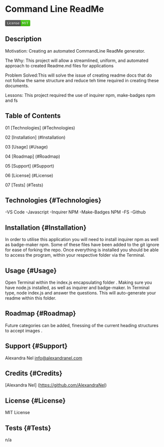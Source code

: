 
# Command Line ReadMe
<svg xmlns="http://www.w3.org/2000/svg" xmlns:xlink="http://www.w3.org/1999/xlink" width="82" height="20" role="img" aria-label="License: MIT"><title>License: MIT</title><linearGradient id="s" x2="0" y2="100%"><stop offset="0" stop-color="#bbb" stop-opacity=".1"/><stop offset="1" stop-opacity=".1"/></linearGradient><clipPath id="r"><rect width="82" height="20" rx="3" fill="#fff"/></clipPath><g clip-path="url(#r)"><rect width="51" height="20" fill="#555"/><rect x="51" width="31" height="20" fill="#4c1"/><rect width="82" height="20" fill="url(#s)"/></g><g fill="#fff" text-anchor="middle" font-family="Verdana,Geneva,DejaVu Sans,sans-serif" text-rendering="geometricPrecision" font-size="110"><text aria-hidden="true" x="265" y="150" fill="#010101" fill-opacity=".3" transform="scale(.1)" textLength="410">License</text><text x="265" y="140" transform="scale(.1)" fill="#fff" textLength="410">License</text><text aria-hidden="true" x="655" y="150" fill="#010101" fill-opacity=".3" transform="scale(.1)" textLength="210">MIT</text><text x="655" y="140" transform="scale(.1)" fill="#fff" textLength="210">MIT</text></g></svg>
        
## Description

Motivation: Creating an automated CommandLine ReadMe generator. 

The Why: This project will allow a streamlined, uniform, and automated approach to created Readme.md files for applications 

Problem Solved:This will solve the issue of creating readme docs that do not follow the same structure and reduce teh time required in creating these documents. 

Lessons: This project required the use of inquirer npm, make-badges npm and fs 


## Table of Contents

01 [Technologies] (#Technologies) 

02 [Installation] (#Installation) 

03 [Usage] (#Usage) 

04 [Roadmap] (#Roadmap) 

05 [Support] (#Support) 

06 [License] (#License)

07 [Tests] (#Tests)

## Technologies {#Technologies}

-VS Code
-Javascript
-Inquirer NPM
-Make-Badges NPM
-FS
-Github


## Installation {#Installation}

In order to utilise this application you will need to install inquirer npm as well as  badge-maker npm. Some of these files have been added to the git ignore for ease of forking the repo. Once everything is installed you should be able to access the program, within your respective folder via the Terminal.

## Usage {#Usage}

Open Terminal within the index.js encapsulating folder . Making sure you have node.js installed, as well as inquirer and badge-maker. In Terminal type, node index.js and answer the questions. This will auto-generate your readme within this folder.

## Roadmap {#Roadmap}

Future categories can be added, finessing of the current heading structures to accept images . 

## Support {#Support}

Alexandra Nel info@alexandranel.com

## Credits {#Credits}

[Alexandra Nel] (https://github.com/AlexandraNel)
 

## License {#License}
        
MIT License

## Tests {#Tests} 
n/a

